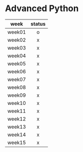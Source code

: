 # Advanced Python

|week|status|
|---|:---:|
|week01|o|
|week02|x|
|week03|x|
|week04|x|
|week05|x|
|week06|x|
|week07|x|
|week08|x|
|week09|x|
|week10|x|
|week11|x|
|week12|x|
|week13|x|
|week14|x|
|week15|x|